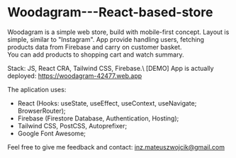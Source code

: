 # Woodagram---React-based-store

Woodagram is a simple web store, build with mobile-first concept. Layout is simple, similar to "Instagram". 
App provide handling users, fetching products data from Firebase and carry on customer basket. \
You can add products to shopping cart and watch summary.

Stack: JS, React CRA, Tailwind CSS, Firebase.\ 
[DEMO] App is actually deployed: https://woodagram-42477.web.app 

The aplication uses: 
- React (Hooks: useState, useEffect, useContext, useNavigate; BrowserRouter); 
- Firebase (Firestore Database, Authentication, Hosting); 
- Tailwind CSS, PostCSS, Autoprefixer; 
- Google Font Awesome; 

Feel free to give me feedback and contact: inz.mateuszwojcik@gmail.com
